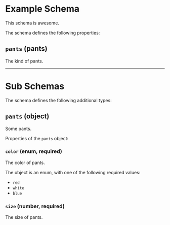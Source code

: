 # Example Schema

This schema is awesome.

The schema defines the following properties:

## `pants` (pants)

The kind of pants.

---

# Sub Schemas

The schema defines the following additional types:

## `pants` (object)

Some pants.

Properties of the `pants` object:

### `color` (enum, required)

The color of pants.

The object is an enum, with one of the following required values:

* `red`
* `white`
* `blue`

### `size` (number, required)

The size of pants.
